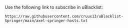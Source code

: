 Use the following link to subscribe in uBlacklist:
```
https://raw.githubusercontent.com/cruux13/uBlacklist-Springer/main/axel-springer-hosts.txt
```
